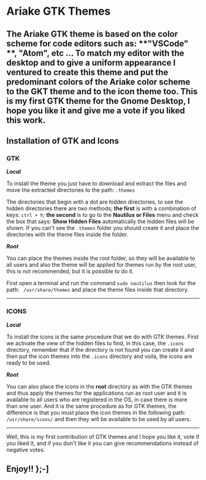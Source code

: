 # Ariake GTK Themes



## The Ariake GTK theme is based on the color scheme for code editors such as: **"VSCode" **, **"Atom"**, etc ... To match my editor with the desktop and to give a uniform appearance I ventured to create this theme and put the predominant colors of the Ariake color scheme to the GKT theme and to the icon theme too. This is my first GTK theme for the Gnome Desktop, I hope you like it and give me a vote if you liked this work.



## Installation of GTK and Icons



### GTK

___Local___

To install the theme you just have to download and extract the files and move the extracted directories to the path: `.themes`

The directories that begin with a dot are hidden directories, to see the hidden directories there are two methods; **the first** is with a combination of keys: `ctrl + h`; **the second** is to go to the **Nautilus or Files** menu and check the box that says: **Show Hidden Files** automatically the hidden files will be shown.
If you can't see the `.themes` folder you should create it and place the directories with the theme files inside the folder.

___Root___

You can place the themes inside the root folder, so they will be available to all users and also the theme will be applied for themes run by the root user, this is not recommended, but it is possible to do it.

First open a terminal and run the command `sudo nautilus` then look for the path: ` /usr/share/themes` and place the theme files inside that directory.

---

### ICONS

___Local___

To install the icons is the same procedure that we do with GTK themes.
First we activate the view of the hidden files to find, in this case, the `.icons` directory, remember that if the directory is not found you can create it and then put the icon themes into the `.icons` directory and voila, the icons are ready to be used.

___Root___

You can also place the icons in the **root** directory as with the GTK themes and thus apply the themes for the applications run as root user and it is available to all users who are registered in the OS, in case there is more than one user.
And it is the same procedure as for GTK themes, the difference is that you must place the icon themes in the following path: `/usr/share/icons/` and then they will be available to be used by all users.

---

Well, this is my first contribution of GTK themes and I hope you like it, vote if you liked it, and if you don't like it you can give recommendations instead of negative votes.

## Enjoy!! };-]


